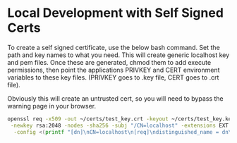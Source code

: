 # Local Development with Self Signed Certs
To create a self signed certificate, use the below bash command. Set the path and key names to what you need. This will create generic localhost key and pem files. Once these are generated, chmod them to add execute permissions, then point the applications PRIVKEY and CERT environment variables to these key files. (PRIVKEY goes to .key file, CERT goes to .crt file). 

Obviously this will create an untrusted cert, so you will need to bypass the warning page in your browser.

```bash
openssl req -x509 -out ~/certs/test_key.crt -keyout ~/certs/test_key.key \
 -newkey rsa:2048 -nodes -sha256 -subj "/CN=localhost" -extensions EXT \
  -config <(printf "[dn]\nCN=localhost\n[req]\ndistinguished_name = dn\n[EXT]\nsubjectAltName=DNS.1:localhost\nkeyUsage=digitalSignature\nextendedKeyUsage=serverAuth")
```
